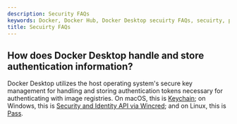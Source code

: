```yaml
---
description: Security FAQs
keywords: Docker, Docker Hub, Docker Desktop secuirty FAQs, secuirty, platform
title: Secuirty FAQs
---
```


## How does Docker Desktop handle and store authentication information?

Docker Desktop utilizes the host operating system's secure key management for handling and storing authentication tokens necessary for authenticating with image registries. On macOS, this is [Keychain](https://support.apple.com/guide/security/keychain-data-protection-secb0694df1a/web); on Windows, this is [Security and Identity API via Wincred](https://learn.microsoft.com/en-us/windows/win32/api/wincred/); and on Linux, this is [Pass](https://www.passwordstore.org/). 